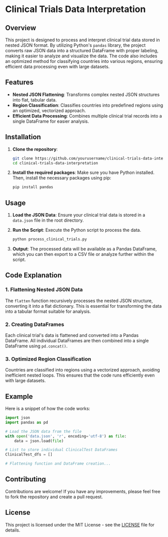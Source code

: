 # Clinical Trials Data Interpretation

## Overview

This project is designed to process and interpret clinical trial data stored in nested JSON format. By utilizing Python's `pandas` library, the project converts raw JSON data into a structured DataFrame with proper labeling, making it easier to analyze and visualize the data. The code also includes an optimized method for classifying countries into various regions, ensuring efficient data processing even with large datasets.

## Features

- **Nested JSON Flattening**: Transforms complex nested JSON structures into flat, tabular data.
- **Region Classification**: Classifies countries into predefined regions using an optimized, vectorized approach.
- **Efficient Data Processing**: Combines multiple clinical trial records into a single DataFrame for easier analysis.

## Installation

1. **Clone the repository**:
    ```bash
    git clone https://github.com/yourusername/clinical-trials-data-interpretation.git
    cd clinical-trials-data-interpretation
    ```

2. **Install the required packages**:
    Make sure you have Python installed. Then, install the necessary packages using pip:
    ```bash
    pip install pandas
    ```

## Usage

1. **Load the JSON Data**:
   Ensure your clinical trial data is stored in a `data.json` file in the root directory.

2. **Run the Script**:
   Execute the Python script to process the data.
    ```bash
    python process_clinical_trials.py
    ```

3. **Output**:
   The processed data will be available as a Pandas DataFrame, which you can then export to a CSV file or analyze further within the script.

## Code Explanation

### 1. Flattening Nested JSON Data
The `flatten` function recursively processes the nested JSON structure, converting it into a flat dictionary. This is essential for transforming the data into a tabular format suitable for analysis.

### 2. Creating DataFrames
Each clinical trial's data is flattened and converted into a Pandas DataFrame. All individual DataFrames are then combined into a single DataFrame using `pd.concat()`.

### 3. Optimized Region Classification
Countries are classified into regions using a vectorized approach, avoiding inefficient nested loops. This ensures that the code runs efficiently even with large datasets.

## Example

Here is a snippet of how the code works:

```python
import json
import pandas as pd

# Load the JSON data from the file
with open('data.json', 'r', encoding='utf-8') as file:
    data = json.load(file)

# List to store individual ClinicalTest DataFrames
ClinicalTest_dfs = []

# Flattening function and DataFrame creation...
```

## Contributing

Contributions are welcome! If you have any improvements, please feel free to fork the repository and create a pull request.

## License

This project is licensed under the MIT License - see the [LICENSE](LICENSE) file for details.

